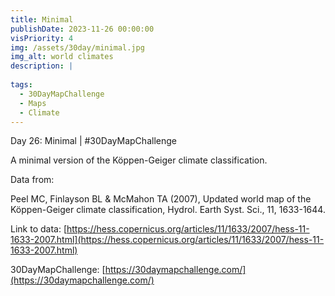 ```yaml
---
title: Minimal
publishDate: 2023-11-26 00:00:00
visPriority: 4
img: /assets/30day/minimal.jpg
img_alt: world climates
description: |
  
tags:
  - 30DayMapChallenge
  - Maps
  - Climate
---
```


Day 26: Minimal | #30DayMapChallenge

A minimal version of the Köppen-Geiger climate classification.

Data from:

Peel MC, Finlayson BL & McMahon TA (2007), Updated world map of the Köppen-Geiger climate classification, Hydrol. Earth Syst. Sci., 11, 1633-1644.

Link to data:  [https://hess.copernicus.org/articles/11/1633/2007/hess-11-1633-2007.html](https://hess.copernicus.org/articles/11/1633/2007/hess-11-1633-2007.html)

30DayMapChallenge:  [https://30daymapchallenge.com/](https://30daymapchallenge.com/)